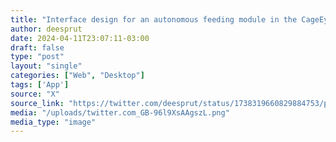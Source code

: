 ```yaml
---
title: "Interface design for an autonomous feeding module in the CageEye system"
author: deesprut
date: 2024-04-11T23:07:11-03:00
draft: false
type: "post"
layout: "single"
categories: ["Web", "Desktop"]
tags: ['App']
source: "X"
source_link: "https://twitter.com/deesprut/status/1738319660829884753/photo/1"
media: "/uploads/twitter.com_GB-96l9XsAAgszL.png"
media_type: "image"
---
```



